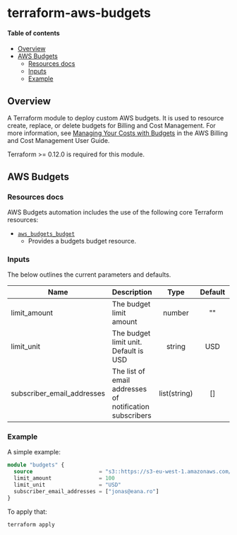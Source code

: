<!-- vim: set ft=markdown: -->

# terraform-aws-budgets

#### Table of contents
<!-- vim-markdown-toc GFM -->

* [Overview](#overview)
* [AWS Budgets](#aws-budgets)
	* [Resources docs](#resources-docs)
	* [Inputs](#inputs)
	* [Example](#example)

<!-- vim-markdown-toc -->
## Overview

A Terraform module to deploy custom AWS budgets. It is used to resource create,
replace, or delete budgets for Billing and Cost Management. For more
information, see [Managing Your Costs with
Budgets](https://docs.aws.amazon.com/awsaccountbilling/latest/aboutv2/budgets-managing-costs.html)
in the AWS Billing and Cost Management User Guide.

Terraform >= 0.12.0 is required for this module.

## AWS Budgets

### Resources docs

AWS Budgets automation includes the use of the following core Terraform
resources:

- [`aws_budgets_budget`](https://www.terraform.io/docs/providers/aws/r/budgets_budget.html)
  - Provides a budgets budget resource.

### Inputs

The below outlines the current parameters and defaults.

| Name | Description | Type | Default | Required |
|------|-------------|:----:|:-------:|:--------:|
|limit_amount|The budget limit amount|number|""|No|
|limit_unit|The budget limit unit. Default is USD|string|USD|No|
|subscriber_email_addresses|The list of email addresses of notification subscribers|list(string)|[]|No|

### Example

A simple example:

```tf
module "budgets" {
  source                     = "s3::https://s3-eu-west-1.amazonaws.com/tf-modules/aws-budgets/aws-budgets-0.1.0.tar.gz"
  limit_amount               = 100
  limit_unit                 = "USD"
  subscriber_email_addresses = ["jonas@eana.ro"]
}
```

To apply that:

```text
terraform apply
```
